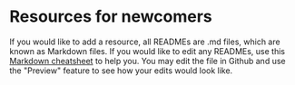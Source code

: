 # Resources for newcomers

If you would like to add a resource, all READMEs are .md files, which are known as Markdown files.
If you would like to edit any READMEs, use this [Markdown cheatsheet](https://github.com/adam-p/markdown-here/wiki/Markdown-Cheatsheet) to help you.
You may edit the file in Github and use the "Preview" feature to see how your edits would look like.
